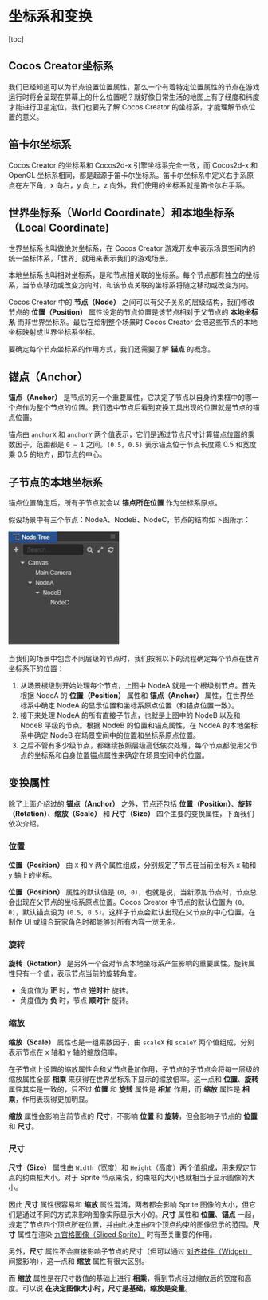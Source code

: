 



# 坐标系和变换

[toc]

## Cocos  Creator坐标系

我们已经知道可以为节点设置位置属性，那么一个有着特定位置属性的节点在游戏运行时将会呈现在屏幕上的什么位置呢？就好像日常生活的地图上有了经度和纬度才能进行卫星定位，我们也要先了解 Cocos Creator 的坐标系，才能理解节点位置的意义。

## 笛卡尔坐标系

Cocos Creator 的坐标系和 Cocos2d-x 引擎坐标系完全一致，而 Cocos2d-x 和 OpenGL 坐标系相同，都是起源于笛卡尔坐标系。笛卡尔坐标系中定义右手系原点在左下角，x 向右，y 向上，z 向外，我们使用的坐标系就是笛卡尔右手系。

## 世界坐标系（World Coordinate）和本地坐标系（Local Coordinate)

世界坐标系也叫做绝对坐标系，在 Cocos Creator 游戏开发中表示场景空间内的统一坐标体系，「世界」就用来表示我们的游戏场景。

本地坐标系也叫相对坐标系，是和节点相关联的坐标系。每个节点都有独立的坐标系，当节点移动或改变方向时，和该节点关联的坐标系将随之移动或改变方向。

Cocos Creator 中的 **节点（Node）** 之间可以有父子关系的层级结构，我们修改节点的 **位置（Position）** 属性设定的节点位置是该节点相对于父节点的 **本地坐标系** 而非世界坐标系。最后在绘制整个场景时 Cocos Creator 会把这些节点的本地坐标映射成世界坐标系坐标。

要确定每个节点坐标系的作用方式，我们还需要了解 **锚点** 的概念。

## 锚点（Anchor）

**锚点（Anchor）** 是节点的另一个重要属性，它决定了节点以自身约束框中的哪一个点作为整个节点的位置。我们选中节点后看到变换工具出现的位置就是节点的锚点位置。

锚点由 `anchorX` 和 `anchorY` 两个值表示，它们是通过节点尺寸计算锚点位置的乘数因子，范围都是 `0 ~ 1` 之间。`(0.5, 0.5)` 表示锚点位于节点长度乘 0.5 和宽度乘 0.5 的地方，即节点的中心。

## 子节点的本地坐标系

锚点位置确定后，所有子节点就会以 **锚点所在位置** 作为坐标系原点。

假设场景中有三个节点：NodeA、NodeB、NodeC，节点的结构如下图所示：

![node tree](../image/Cocos坐标系和变换/node_tree.png)

当我们的场景中包含不同层级的节点时，我们按照以下的流程确定每个节点在世界坐标系下的位置：

1. 从场景根级别开始处理每个节点，上图中 NodeA 就是一个根级别节点。首先根据 NodeA 的 **位置（Position）** 属性和 **锚点（Anchor）** 属性，在世界坐标系中确定 NodeA 的显示位置和坐标系原点位置（和锚点位置一致）。
2. 接下来处理 NodeA 的所有直接子节点，也就是上图中的 NodeB 以及和 NodeB 平级的节点。根据 NodeB 的位置和锚点属性，在 NodeA 的本地坐标系中确定 NodeB 在场景空间中的位置和坐标系原点位置。
3. 之后不管有多少级节点，都继续按照层级高低依次处理，每个节点都使用父节点的坐标系和自身位置锚点属性来确定在场景空间中的位置。

## 变换属性

除了上面介绍过的 **锚点（Anchor）** 之外，节点还包括 **位置（Position）**、**旋转（Rotation）**、**缩放（Scale）** 和 **尺寸（Size）** 四个主要的变换属性，下面我们依次介绍。

### 位置

**位置（Position）** 由 `X` 和 `Y` 两个属性组成，分别规定了节点在当前坐标系 x 轴和 y 轴上的坐标。

**位置（Position）** 属性的默认值是 `(0, 0)`，也就是说，当新添加节点时，节点总会出现在父节点的坐标系原点位置。Cocos Creator 中节点的默认位置为 `(0, 0)`，默认锚点设为 `(0.5, 0.5)`。这样子节点会默认出现在父节点的中心位置，在制作 UI 或组合玩家角色时都能够对所有内容一览无余。

### 旋转

**旋转（Rotation）** 是另外一个会对节点本地坐标系产生影响的重要属性。旋转属性只有一个值，表示节点当前的旋转角度。

- 角度值为 **正** 时，节点 **逆时针** 旋转。
- 角度值为 **负** 时，节点 **顺时针** 旋转。

### 缩放

**缩放（Scale）** 属性也是一组乘数因子，由 `scaleX` 和 `scaleY` 两个值组成，分别表示节点在 x 轴和 y 轴的缩放倍率。

在子节点上设置的缩放属性会和父节点叠加作用，子节点的子节点会将每一层级的缩放属性全部 **相乘** 来获得在世界坐标系下显示的缩放倍率。这一点和 **位置**、**旋转** 属性其实是一致的，只不过 **位置** 和 **旋转** 属性是 **相加** 作用，而 **缩放** 属性是 **相乘**，作用表现得更加明显。

**缩放** 属性会影响当前节点的 **尺寸**，不影响 **位置** 和 **旋转**，但会影响子节点的 **位置** 和 **尺寸**。

### 尺寸

**尺寸（Size）** 属性由 `Width`（宽度）和 `Height`（高度）两个值组成，用来规定节点的约束框大小。对于 Sprite 节点来说，约束框的大小也就相当于显示图像的大小。

因此 **尺寸** 属性很容易和 **缩放** 属性混淆，两者都会影响 Sprite 图像的大小，但它们是通过不同的方式来影响图像实际显示大小的。**尺寸** 属性和 **位置**、**锚点** 一起，规定了节点四个顶点所在位置，并由此决定由四个顶点约束的图像显示的范围。**尺寸** 属性在渲染 [九宫格图像（Sliced Sprite）](https://docs.cocos.com/creator/manual/zh/ui/sliced-sprite.html) 时有至关重要的作用。

另外，**尺寸** 属性不会直接影响子节点的尺寸（但可以通过 [对齐挂件（Widget）](https://docs.cocos.com/creator/manual/zh/ui/widget-align.html) 间接影响），这一点和 **缩放** 属性有很大区别。

而 **缩放** 属性是在尺寸数值的基础上进行 **相乘**，得到节点经过缩放后的宽度和高度。可以说 **在决定图像大小时，尺寸是基础，缩放是变量**。
